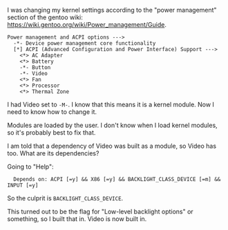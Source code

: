 I was changing my kernel settings according to the "power management" section
of the gentoo wiki: https://wiki.gentoo.org/wiki/Power_management/Guide.

```
Power management and ACPI options --->
  -*- Device power management core functionality
  [*] ACPI (Advanced Configuration and Power Interface) Support --->
    <*> AC Adapter
    <*> Battery
    -*- Button
    -*- Video
    <*> Fan
    <*> Processor
    <*> Thermal Zone
 ``` 

 I had Video set to `-M-`. I know that this means it is a kernel module. Now I
 need to know how to change it.

 Modules are loaded by the user. I don't know when I load kernel modules, so
 it's probably best to fix that. 

 I am told that a dependency of Video was built as a module, so Video has too.
 What are its dependencies?

 Going to "Help":
 ```
   Depends on: ACPI [=y] && X86 [=y] && BACKLIGHT_CLASS_DEVICE [=m] && INPUT [=y]
 ```

 So the culprit is `BACKLIGHT_CLASS_DEVICE`.

 This turned out to be the flag for "Low-level backlight options" or something,
 so I built that in. Video is now built in.
